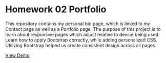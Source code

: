# Homework 02 Portfolio

This repository contains my personal bio page, which is linked to my Contact page as well as a Portfolio page. The purpose of this project is to learn about responsive pages which adjust relative to device being used. Learn how to apply Bootstrap correctly, while adding personalized CSS. Utilizing Bootstrap helped us create consistent design across all pages.  

[View Demo](https://anverch.github.io/Portfolio/)
